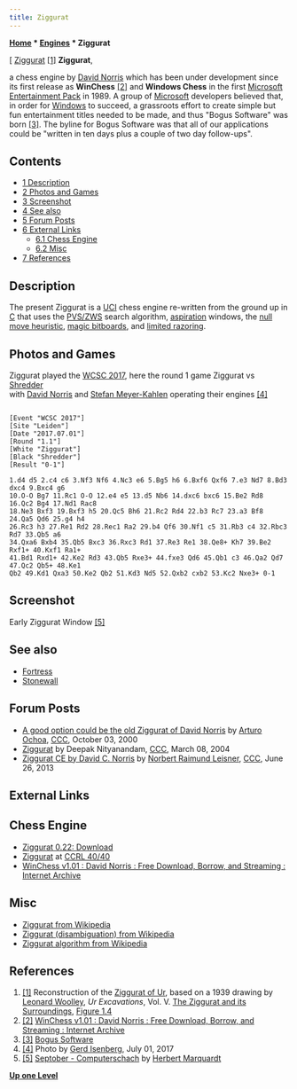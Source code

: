 ```yaml
---
title: Ziggurat
---
```

**[Home](Home "Home") \* [Engines](Engines "Engines") \* Ziggurat**

[ [Ziggurat](https://en.wikipedia.org/wiki/Ziggurat) <a id="cite-note-1" href="#cite-ref-1">[1]</a>
**Ziggurat**,

a chess engine by [David Norris](David_Norris "David Norris") which has been under development since its first release as **WinChess** <a id="cite-note-2" href="#cite-ref-2">[2]</a> and **Windows Chess** in the first [Microsoft Entertainment Pack](https://en.wikipedia.org/wiki/Microsoft_Entertainment_Pack) in 1989.
A group of [Microsoft](Microsoft "Microsoft") developers believed that, in order for [Windows](Windows "Windows") to succeed, a grassroots effort to create simple but fun entertainment titles needed to be made, and thus "Bogus Software" was born <a id="cite-note-3" href="#cite-ref-3">[3]</a>. The byline for Bogus Software was that all of our applications could be "written in ten days plus a couple of two day follow-ups".

## Contents

- [1 Description](#description)
- [2 Photos and Games](#photos-and-games)
- [3 Screenshot](#screenshot)
- [4 See also](#see-also)
- [5 Forum Posts](#forum-posts)
- [6 External Links](#external-links)
  - [6.1 Chess Engine](#chess-engine)
  - [6.2 Misc](#misc)
- [7 References](#references)

## Description

The present Ziggurat is a [UCI](UCI "UCI") chess engine re-written from the ground up in [C](C "C") that uses the [PVS/ZWS](Principal_Variation_Search "Principal Variation Search") search algorithm, [aspiration](Aspiration_Windows "Aspiration Windows") windows, the [null move heuristic](Null_Move "Null Move"), [magic bitboards](Magic_Bitboards "Magic Bitboards"), and [limited razoring](Razoring "Razoring").

## Photos and Games

[](File:WCSC2017_R1_Ziggurat-Shredder.JPG)
Ziggurat played the [WCSC 2017](WCSC_2017 "WCSC 2017"), here the round 1 game Ziggurat vs [Shredder](Shredder "Shredder")  
with [David Norris](David_Norris "David Norris") and [Stefan Meyer-Kahlen](Stefan_Meyer-Kahlen "Stefan Meyer-Kahlen") operating their engines <a id="cite-note-4" href="#cite-ref-4">[4]</a>

```

[Event "WCSC 2017"]
[Site "Leiden"]
[Date "2017.07.01"]
[Round "1.1"]
[White "Ziggurat"]
[Black "Shredder"]
[Result "0-1"]

1.d4 d5 2.c4 c6 3.Nf3 Nf6 4.Nc3 e6 5.Bg5 h6 6.Bxf6 Qxf6 7.e3 Nd7 8.Bd3 dxc4 9.Bxc4 g6
10.O-O Bg7 11.Rc1 O-O 12.e4 e5 13.d5 Nb6 14.dxc6 bxc6 15.Be2 Rd8 16.Qc2 Bg4 17.Nd1 Rac8
18.Ne3 Bxf3 19.Bxf3 h5 20.Qc5 Bh6 21.Rc2 Rd4 22.b3 Rc7 23.a3 Bf8 24.Qa5 Qd6 25.g4 h4
26.Rc3 h3 27.Re1 Rd2 28.Rec1 Ra2 29.b4 Qf6 30.Nf1 c5 31.Rb3 c4 32.Rbc3 Rd7 33.Qb5 a6
34.Qxa6 Bxb4 35.Qb5 Bxc3 36.Rxc3 Rd1 37.Re3 Re1 38.Qe8+ Kh7 39.Be2 Rxf1+ 40.Kxf1 Ra1+
41.Bd1 Rxd1+ 42.Ke2 Rd3 43.Qb5 Rxe3+ 44.fxe3 Qd6 45.Qb1 c3 46.Qa2 Qd7 47.Qc2 Qb5+ 48.Ke1
Qb2 49.Kd1 Qxa3 50.Ke2 Qb2 51.Kd3 Nd5 52.Qxb2 cxb2 53.Kc2 Nxe3+ 0-1

```

## Screenshot

[](http://www.septober.de/chess/pics/9213.gif)
Early Ziggurat Window <a id="cite-note-5" href="#cite-ref-5">[5]</a>

## See also

- [Fortress](</Fortress_(Engine)> "Fortress (Engine)")
- [Stonewall](index.php?title=Stonewall&action=edit&redlink=1 "Stonewall (page does not exist)")

## Forum Posts

- [A good option could be the old Ziggurat of David Norris](https://www.stmintz.com/ccc/index.php?id=131268) by [Arturo Ochoa](Arturo_Ochoa "Arturo Ochoa"), [CCC](CCC "CCC"), October 03, 2000
- [Ziggurat](https://www.stmintz.com/ccc/index.php?id=353584) by Deepak Nityanandam, [CCC](CCC "CCC"), March 08, 2004
- [Ziggurat CE by David C. Norris](http://www.talkchess.com/forum/viewtopic.php?t=48426) by [Norbert Raimund Leisner](Norbert_Raimund_Leisner "Norbert Raimund Leisner"), [CCC](CCC "CCC"), June 26, 2013

## External Links

## Chess Engine

- [Ziggurat 0.22: Download](https://drive.google.com/file/d/0BwDWupDvQ-QWRVRscXdGWUt0Yjg/view)
- [Ziggurat](http://www.computerchess.org.uk/ccrl/4040/cgi/engine_details.cgi?print=Details&each_game=1&eng=Ziggurat%200.18%2064-bit) at [CCRL 40/40](CCRL "CCRL")
- [WinChess v1.01 : David Norris : Free Download, Borrow, and Streaming : Internet Archive](https://archive.org/details/WinChess_1020)

## Misc

- [Ziggurat from Wikipedia](https://en.wikipedia.org/wiki/Ziggurat)
- [Ziggurat (disambiguation) from Wikipedia](https://en.wikipedia.org/wiki/Ziggurat_%28disambiguation%29)
- [Ziggurat algorithm from Wikipedia](https://en.wikipedia.org/wiki/Ziggurat_algorithm)

## References

1. <a id="cite-ref-1" href="#cite-note-1">[1]</a> Reconstruction of the [Ziggurat of Ur](https://en.wikipedia.org/wiki/Ziggurat_of_Ur), based on a 1939 drawing by [Leonard Woolley](https://en.wikipedia.org/wiki/Leonard_Woolley), _Ur Excavations_, Vol. V. [The Ziggurat and its Surroundings](http://digital.library.stonybrook.edu/cdm/ref/collection/amar/id/153751), [Figure 1.4](http://users.design.ucla.edu/~aniemetz/utm/tower.jpg)
2. <a id="cite-ref-2" href="#cite-note-2">[2]</a> [WinChess v1.01 : David Norris : Free Download, Borrow, and Streaming : Internet Archive](https://archive.org/details/WinChess_1020)
3. <a id="cite-ref-3" href="#cite-note-3">[3]</a> [Bogus Software](http://www.exmsft.com/~hanss/pranks.htm#bogus)
4. <a id="cite-ref-4" href="#cite-note-4">[4]</a> Photo by [Gerd Isenberg](Gerd_Isenberg "Gerd Isenberg"), July 01, 2017
5. <a id="cite-ref-5" href="#cite-note-5">[5]</a> [Septober - Computerschach](http://www.septober.de/chess/index.htm) by [Herbert Marquardt](index.php?title=Herbert_Marquardt&action=edit&redlink=1 "Herbert Marquardt (page does not exist)")

**[Up one Level](Engines "Engines")**

